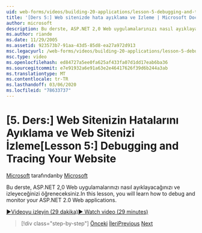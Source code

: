 ```yaml
---
uid: web-forms/videos/building-20-applications/lesson-5-debugging-and-tracing-your-website
title: '[Ders 5:] Web sitenizde hata ayıklama ve Izleme | Microsoft Docs'
author: microsoft
description: Bu derste, ASP.NET 2,0 Web uygulamalarınızı nasıl ayıklayacağınızı ve izleyeceğinizi öğreneceksiniz.
ms.author: riande
ms.date: 11/29/2005
ms.assetid: 923573b7-91aa-43d5-85d8-ea27a972d913
msc.legacyurl: /web-forms/videos/building-20-applications/lesson-5-debugging-and-tracing-your-website
msc.type: video
ms.openlocfilehash: ed84727a5ee0fa625af433fa07d1dd17eab6ba36
ms.sourcegitcommit: e7e91932a6e91a63e2e46417626f39d6b244a3ab
ms.translationtype: MT
ms.contentlocale: tr-TR
ms.lasthandoff: 03/06/2020
ms.locfileid: "78633737"
---
```

# <a name="lesson-5-debugging-and-tracing-your-website"></a><span data-ttu-id="c5355-103">[5. Ders:] Web Sitenizin Hatalarını Ayıklama ve Web Sitenizi İzleme</span><span class="sxs-lookup"><span data-stu-id="c5355-103">[Lesson 5:] Debugging and Tracing Your Website</span></span>

<span data-ttu-id="c5355-104">[Microsoft](https://github.com/microsoft) tarafından</span><span class="sxs-lookup"><span data-stu-id="c5355-104">by [Microsoft](https://github.com/microsoft)</span></span>

<span data-ttu-id="c5355-105">Bu derste, ASP.NET 2,0 Web uygulamalarınızı nasıl ayıklayacağınızı ve izleyeceğinizi öğreneceksiniz.</span><span class="sxs-lookup"><span data-stu-id="c5355-105">In this lesson, you will learn how to debug and monitor your ASP.NET 2.0 Web applications.</span></span>

[<span data-ttu-id="c5355-106">&#9654;Videoyu izleyin (29 dakika)</span><span class="sxs-lookup"><span data-stu-id="c5355-106">&#9654; Watch video (29 minutes)</span></span>](https://channel9.msdn.com/Blogs/ASP-NET-Site-Videos/lesson-5-debugging-and-tracing-your-website)

> [!div class="step-by-step"]
> <span data-ttu-id="c5355-107">[Önceki](lesson-4-understanding-web-application-state.md)
> [İleri](lesson-6-working-with-stylesheets-and-master-pages.md)</span><span class="sxs-lookup"><span data-stu-id="c5355-107">[Previous](lesson-4-understanding-web-application-state.md)
[Next](lesson-6-working-with-stylesheets-and-master-pages.md)</span></span>
